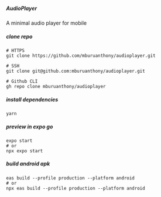##### AudioPlayer

A minimal audio player for mobile

##### clone repo

```console
# HTTPS
git clone https://github.com/mburuanthony/audioplayer.git

# SSH
git clone git@github.com:mburuanthony/audioplayer.git

# Github CLI
gh repo clone mburuanthony/audioplayer
```

##### install dependencies

```console
yarn
```

##### preview in expo go

```console
expo start
# or
npx expo start
```

##### build android apk

```console
eas build --profile production --platform android
# or
npx eas build --profile production --platform android
```
